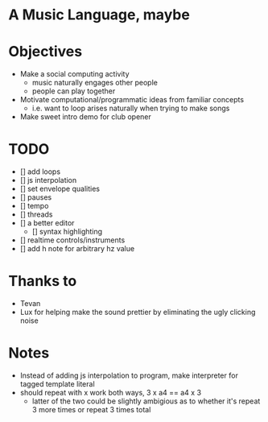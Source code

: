 # A Music Language, maybe

# Objectives

- Make a social computing activity
	- music naturally engages other people
	- people can play together
- Motivate computational/programmatic ideas from familiar concepts
	- i.e. want to loop arises naturally when trying to make songs
- Make sweet intro demo for club opener

# TODO

- [] add loops
- [] js interpolation
- [] set envelope qualities
- [] pauses
- [] tempo
- [] threads
- [] a better editor
	- [] syntax highlighting
- [] realtime controls/instruments
- [] add h note for arbitrary hz value

# Thanks to

- Tevan
- Lux for helping make the sound prettier by eliminating the ugly clicking noise

# Notes

- Instead of adding js interpolation to program, make interpreter for tagged template literal
- should repeat with x work both ways, 3 x a4 == a4 x 3
	- latter of the two could be slightly ambigious as to whether it's repeat 3 more times or repeat 3 times total
